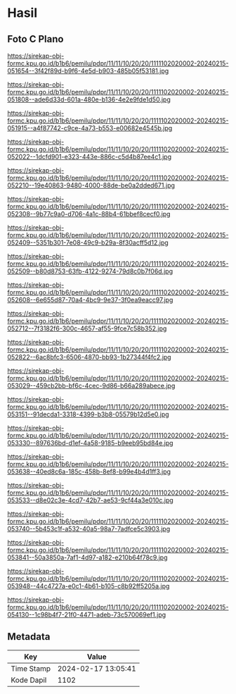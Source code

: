 # Hasil

## Foto C Plano

https://sirekap-obj-formc.kpu.go.id/b1b6/pemilu/pdpr/11/11/10/20/20/1111102020002-20240215-051654--3f42f89d-b9f6-4e5d-b903-485b05f53181.jpg

https://sirekap-obj-formc.kpu.go.id/b1b6/pemilu/pdpr/11/11/10/20/20/1111102020002-20240215-051808--ade6d33d-601a-480e-b136-4e2e9fde1d50.jpg

https://sirekap-obj-formc.kpu.go.id/b1b6/pemilu/pdpr/11/11/10/20/20/1111102020002-20240215-051915--a4f87742-c9ce-4a73-b553-e00682e4545b.jpg

https://sirekap-obj-formc.kpu.go.id/b1b6/pemilu/pdpr/11/11/10/20/20/1111102020002-20240215-052022--1dcfd901-e323-443e-886c-c5d4b87ee4c1.jpg

https://sirekap-obj-formc.kpu.go.id/b1b6/pemilu/pdpr/11/11/10/20/20/1111102020002-20240215-052210--19e40863-9480-4000-88de-be0a2dded671.jpg

https://sirekap-obj-formc.kpu.go.id/b1b6/pemilu/pdpr/11/11/10/20/20/1111102020002-20240215-052308--9b77c9a0-d706-4a1c-88b4-61bbef8cecf0.jpg

https://sirekap-obj-formc.kpu.go.id/b1b6/pemilu/pdpr/11/11/10/20/20/1111102020002-20240215-052409--5351b301-7e08-49c9-b29a-8f30acff5d12.jpg

https://sirekap-obj-formc.kpu.go.id/b1b6/pemilu/pdpr/11/11/10/20/20/1111102020002-20240215-052509--b80d8753-63fb-4122-9274-79d8c0b7f06d.jpg

https://sirekap-obj-formc.kpu.go.id/b1b6/pemilu/pdpr/11/11/10/20/20/1111102020002-20240215-052608--6e655d87-70a4-4bc9-9e37-3f0ea9eacc97.jpg

https://sirekap-obj-formc.kpu.go.id/b1b6/pemilu/pdpr/11/11/10/20/20/1111102020002-20240215-052712--7f3182f6-300c-4657-af55-9fce7c58b352.jpg

https://sirekap-obj-formc.kpu.go.id/b1b6/pemilu/pdpr/11/11/10/20/20/1111102020002-20240215-052822--6ac8bfc3-6506-4870-bb93-1b27344f4fc2.jpg

https://sirekap-obj-formc.kpu.go.id/b1b6/pemilu/pdpr/11/11/10/20/20/1111102020002-20240215-053029--459cb2bb-bf6c-4cec-9d86-b66a289abece.jpg

https://sirekap-obj-formc.kpu.go.id/b1b6/pemilu/pdpr/11/11/10/20/20/1111102020002-20240215-053151--91decda1-3318-4399-b3b8-05579b12d5e0.jpg

https://sirekap-obj-formc.kpu.go.id/b1b6/pemilu/pdpr/11/11/10/20/20/1111102020002-20240215-053330--897636bd-d1ef-4a58-9185-b9eeb95bd84e.jpg

https://sirekap-obj-formc.kpu.go.id/b1b6/pemilu/pdpr/11/11/10/20/20/1111102020002-20240215-053638--40ed8c6a-185c-458b-8ef8-b99e4b4d1ff3.jpg

https://sirekap-obj-formc.kpu.go.id/b1b6/pemilu/pdpr/11/11/10/20/20/1111102020002-20240215-053533--d8e02c3e-4cd7-42b7-ae53-9cf44a3e010c.jpg

https://sirekap-obj-formc.kpu.go.id/b1b6/pemilu/pdpr/11/11/10/20/20/1111102020002-20240215-053740--5b453c1f-a532-40a5-98a7-7adfce5c3903.jpg

https://sirekap-obj-formc.kpu.go.id/b1b6/pemilu/pdpr/11/11/10/20/20/1111102020002-20240215-053841--50a3850a-7af1-4d97-a182-e210b64f78c9.jpg

https://sirekap-obj-formc.kpu.go.id/b1b6/pemilu/pdpr/11/11/10/20/20/1111102020002-20240215-053948--44c4727a-e0c1-4b61-b105-c8b92ff5205a.jpg

https://sirekap-obj-formc.kpu.go.id/b1b6/pemilu/pdpr/11/11/10/20/20/1111102020002-20240215-054130--1c98b4f7-21f0-4471-adeb-73c570069ef1.jpg


## Metadata

| Key        | Value               |
| ---------- | ------------------- |
| Time Stamp | 2024-02-17 13:05:41 |
| Kode Dapil | 1102                |



